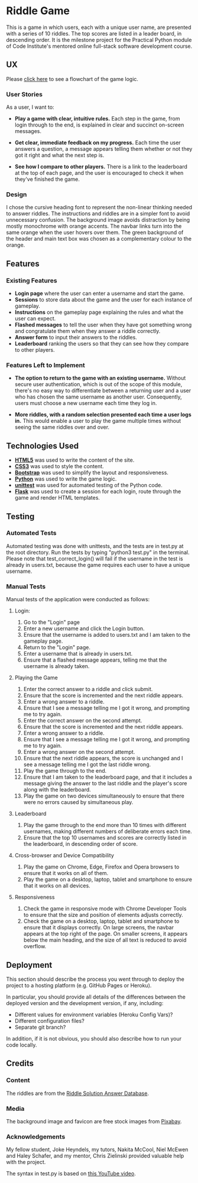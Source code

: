 # Riddle Game

This is a game in which users, each with a unique user name, are presented with a series of 10 riddles. The top scores are listed in a leader board, in descending order. 
It is the milestone project for the Practical Python module of Code Institute's mentored online full-stack software development course.
 
 
## UX

Please [click here](https://www.lucidchart.com/invitations/accept/f3b7e96b-17bc-4e27-836f-4051f1113364) to see a flowchart of the game logic.
 
### User Stories

As a user, I want to:
- **Play a game with clear, intuitive rules.**
Each step in the game, from login through to the end, is explained in clear and succinct on-screen messages.

- **Get clear, immediate feedback on my progress.**
Each time the user answers a question, a message appears telling them whether or not they got it right and what the next step is.

- **See how I compare to other players.**
There is a link to the leaderboard at the top of each page, and the user is encouraged to check it when they've finished the game.

### Design

I chose the cursive heading font to represent the non-linear thinking needed to answer riddles. The instructions and riddles are in a simpler font 
to avoid unnecessary confusion. The background image avoids distraction by being mostly monochrome with orange accents. The navbar links turn into 
the same orange when the user hovers over them. The green background of the header and main text box was chosen as a complementary colour to the orange.


## Features
 
### Existing Features

- **Login page** where the user can enter a username and start the game.
- **Sessions** to store data about the game and the user for each instance of gameplay.
- **Instructions** on the gameplay page explaining the rules and what the user can expect.
- **Flashed messages** to tell the user when they have got something wrong and congratulate them when they answer a riddle correctly.
- **Answer form** to input their answers to the riddles.
- **Leaderboard** ranking the users so that they can see how they compare to other players.

### Features Left to Implement

- **The option to return to the game with an existing username.** Without secure user authentication, which is out of the scope of this 
module, there's no easy way to differentiate between a returning user and a user who has chosen the same username as another user. 
Consequently, users must choose a new username each time they log in.

- **More riddles, with a random selection presented each time a user logs in.** This would enable a user to play the game multiple times 
without seeing the same riddles over and over.


## Technologies Used

- **[HTML5](https://developer.mozilla.org/en-US/docs/Web/Guide/HTML/HTML5)** was used to write the content of the site.
- **[CSS3](https://developer.mozilla.org/en-US/docs/Web/CSS/CSS3)** was used to style the content.
- **[Bootstrap](https://getbootstrap.com/)** was used to simplify the layout and responsiveness.
- **[Python](https://www.python.org/)** was used to write the game logic.
- **[unittest](https://docs.python.org/2/library/unittest.html)** was used for automated testing of the Python code.
- **[Flask](http://flask.pocoo.org/)** was used to create a session for each login, route through the game and render HTML templates.


## Testing

### Automated Tests

Automated testing was done with unittests, and the tests are in test.py at the root directory. Run the tests by typing "python3 test.py" in the terminal. 
Please note that test_correct_login() will fail if the username in the test is already in users.txt, because the game requires each user to have a unique username.

### Manual Tests

Manual tests of the application were conducted as follows:

1. Login:
    1. Go to the "Login" page
    2. Enter a new username and click the Login button. 
    3. Ensure that the username is added to users.txt and I am taken to the gameplay page.
    3. Return to the "Login" page.
    4. Enter a username that is already in users.txt.
    5. Ensure that a flashed message appears, telling me that the username is already taken.

2. Playing the Game
    1. Enter the correct answer to a riddle and click submit.
    2. Ensure that the score is incremented and the next riddle appears.
    3. Enter a wrong answer to a riddle.
    4. Ensure that I see a message telling me I got it wrong, and prompting me to try again.
    5. Enter the correct answer on the second attempt.
    6. Ensure that the score is incremented and the next riddle appears.
    7. Enter a wrong answer to a riddle.
    8. Ensure that I see a message telling me I got it wrong, and prompting me to try again.
    9. Enter a wrong answer on the second attempt.
    10. Ensure that the next riddle appears, the score is unchanged and I see a message telling me I got the last riddle wrong.
    11. Play the game through to the end.
    12. Ensure that I am taken to the leaderboard page, and that it includes a message giving the answer to the last riddle and the player's score along with the leaderboard.
    13. Play the game on two devices simultaneously to ensure that there were no errors caused by simultaneous play.

3. Leaderboard
    1. Play the game through to the end more than 10 times with different usernames, making different numbers of deliberate errors each time.
    3. Ensure that the top 10 usernames and scores are correctly listed in the leaderboard, in descending order of score.

4. Cross-browser and Device Compatibility
    1. Play the game on Chrome, Edge, Firefox and Opera browsers to ensure that it works on all of them.
    2. Play the game on a desktop, laptop, tablet and smartphone to ensure that it works on all devices.

5. Responsiveness
    1. Check the game in responsive mode with Chrome Developer Tools to ensure that the size and position of elements adjusts correctly.
    2. Check the game on a desktop, laptop, tablet and smartphone to ensure that it displays correctly. On large screens, the navbar appears 
    at the top right of the page. On smaller screens, it appears below the main heading, and the size of all text is reduced to avoid overflow.


## Deployment

This section should describe the process you went through to deploy the project to a hosting platform (e.g. GitHub Pages or Heroku).

In particular, you should provide all details of the differences between the deployed version and the development version, if any, including:
- Different values for environment variables (Heroku Config Vars)?
- Different configuration files?
- Separate git branch?

In addition, if it is not obvious, you should also describe how to run your code locally.


## Credits

### Content
The riddles are from the [Riddle Solution Answer Database](https://riddle.solutions/).

### Media
The background image and favicon are free stock images from [Pixabay](https://pixabay.com/).

### Acknowledgements
My fellow student, Joke Heyndels, my tutors, Nakita McCool, Niel McEwen and Haley Schafer, and 
my mentor, Chris Zielinski provided valuable help with the project.

The syntax in test.py is based on [this YouTube video](https://www.youtube.com/watch?v=1aHNs1aEATg&list=PLLjmbh6XPGK4ISY747FUHXEl9lBxre4mM&index=8&t=0s). 
